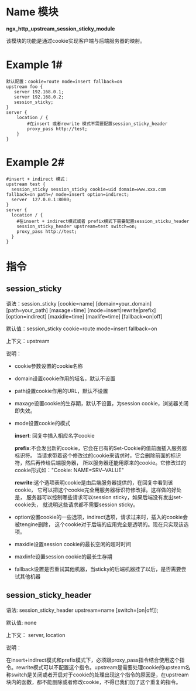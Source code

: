 # Name 模块
**ngx_http_upstream_session_sticky_module**

该模块的功能是通过cookie实现客户端与后端服务器的映射。

# Example 1#
    默认配置：cookie=route mode=insert fallback=on
    upstream foo {
       server 192.168.0.1;
       server 192.168.0.2;
       session_sticky;
    }
    server {
        location / {
            #在insert 或者rewrite 模式不需要配置session_sticky_header
            proxy_pass http://test;
        }
    }
# Example 2#

    #insert + indirect 模式：
    upstream test {
      session_sticky session_sticky cookie=uid domain=www.xxx.com fallback=on path=/ mode=insert option=indirect;
      server  127.0.0.1:8080;
    }
    server {
      location / {
        #在insert + indirect模式或者 prefix模式下需要配置session_sticku_header
        session_sticky_header upstream=test switch=on;
        proxy_pass http://test;
      }
    }

# 指令 #

## session_sticky ##

语法：session_sticky [cookie=name] [domain=your_domain] [path=your_path] [maxage=time] [mode=insert|rewrite|prefix] [option=indirect] [maxidle=time] [maxlife=time] [fallback=on|off] 

默认值：session_sticky cookie=route mode=insert fallback=on

上下文：upstream

说明：

+   cookie参数设置的cookie名称
+   domain设置cookie作用的域名，默认不设置
+   path设置cookie作用的URL，默认不设置
+   maxage设置cookie的生存期，默认不设置，为session cookie，浏览器关闭即失效。
+   mode设置cookie的模式

    **insert**: 回复中插入相应名字cookie 

    **prefix**:不会发出新的cookie，它会在已有的Set-Cookie的值前面插入服务器标识符。
    当请求带着这个修改过的cookie来请求时，它会删除前面的标识符，然后再传给后端服务器，
    所以服务器还能用原来的cookie。它修改过的cookie形式如："Cookie: NAME=SRV~VALUE" 

    **rewrite**:这个选项表明cookie是由后端服务器提供的，在回复中看到该cookie，
    它可以把这个cookie完全用服务器标识符修改掉。这样做的好处是，
    服务器可以控制哪些请求可以session sticky，如果后端没有发出set-cookie头，
    就说明这些请求都不需要session sticky。

+   option设置cookie的一些选项，indirect选项，请求过来时，插入的cookie会被tengine删除，
这个cookie对于后端的应用完全是透明的。现在只实现该选项。
+   maxidle设置session cookie的最长空闲的超时时间
+   maxlinfe设置session cookie的最长生存期
+   fallback设置是否重试其他机器，当sticky的后端机器挂了以后，是否需要尝试其他机器

## session_sticky_header ##

语法: session_sticky_header upstream=name [switch=[on|off]];

默认值: none

上下文： server, location

说明：

在insert+indirect模式和prefix模式下，必须跟proxy_pass指令结合使用这个指令。rewrite模式可以不配置这个指令。upstream是需要处理cookie的upsteam名称switch是关闭或者开启对于cookie的处理出现这个指令的原因是，在upstream块内的函数，都不能删除或者修改cookie，不得已我们加了这个重复的指令。
